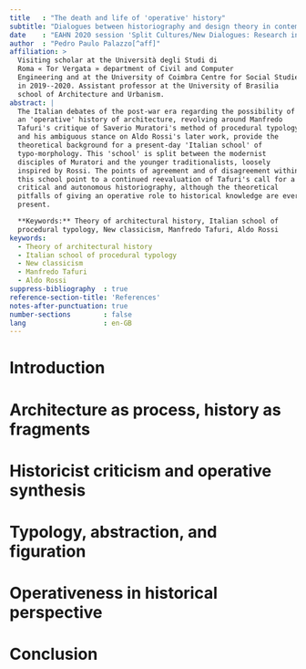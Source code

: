 ```yaml
---
title   : "The death and life of 'operative' history"
subtitle: "Dialogues between historiography and design theory in contemporary Italy"
date    : "EAHN 2020 session 'Split Cultures/New Dialogues: Research in Architectural History and Theory'"
author  : "Pedro Paulo Palazzo[^aff]"
affiliation: >
  Visiting scholar at the Università degli Studi di
  Roma « Tor Vergata » department of Civil and Computer
  Engineering and at the University of Coimbra Centre for Social Studies
  in 2019--2020. Assistant professor at the University of Brasilia
  school of Architecture and Urbanism.
abstract: |
  The Italian debates of the post-war era regarding the possibility of
  an 'operative' history of architecture, revolving around Manfredo
  Tafuri's critique of Saverio Muratori's method of procedural typology
  and his ambiguous stance on Aldo Rossi's later work, provide the
  theoretical background for a present-day 'Italian school' of
  typo-morphology. This 'school' is split between the modernist
  disciples of Muratori and the younger traditionalists, loosely
  inspired by Rossi. The points of agreement and of disagreement within
  this school point to a continued reevaluation of Tafuri's call for a
  critical and autonomous historiography, although the theoretical
  pitfalls of giving an operative role to historical knowledge are ever
  present.

  **Keywords:** Theory of architectural history, Italian school of
  procedural typology, New classicism, Manfredo Tafuri, Aldo Rossi
keywords:
  - Theory of architectural history
  - Italian school of procedural typology
  - New classicism
  - Manfredo Tafuri
  - Aldo Rossi
suppress-bibliography  : true
reference-section-title: 'References'
notes-after-punctuation: true
number-sections        : false
lang                   : en-GB
---
```


Introduction
============

Architecture as process, history as fragments
=============================================

Historicist criticism and operative synthesis
=============================================

Typology, abstraction, and figuration
=====================================

Operativeness in historical perspective
=======================================

Conclusion
==========

[^aff]: Visiting scholar at the Università degli Studi di Roma « Tor
  Vergata » department of Civil and Computer Engineering and at the
  University of Coimbra Centre for Social Studies in 2019--2020. Assistant
  professor at the University of Brasilia school of Architecture and
  Urbanism.

